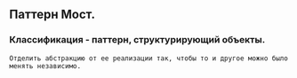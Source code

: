 ## Паттерн Мост.
### Классификация - паттерн, структурирующий объекты.

`
Отделить абстракцию от ее реализации так, чтобы то и другое можно было менять независимо.
`
